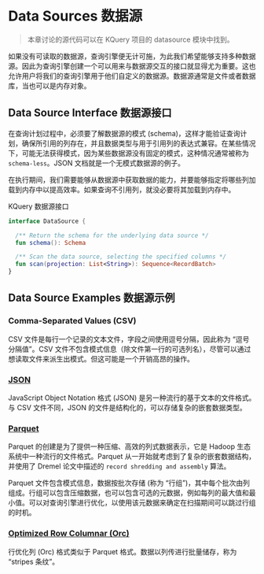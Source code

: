 # Data Sources 数据源

> 本章讨论的源代码可以在 KQuery 项目的 datasource 模块中找到。

如果没有可读取的数据源，查询引擎便无计可施，为此我们希望能够支持多种数据源。因此为查询引擎创建一个可以用来与数据源交互的接口就显得尤为重要。这也允许用户将我们的查询引擎用于他们自定义的数据源。数据源通常是文件或者数据库，当也可以是内存对象。

## Data Source Interface 数据源接口

在查询计划过程中，必须要了解数据源的模式 (schema)，这样才能验证查询计划，确保所引用的列存在，并且数据类型与用于引用列的表达式兼容。在某些情况下，可能无法获得模式，因为某些数据源没有固定的模式，这种情况通常被称为 `schema-less`。JSON 文档就是一个无模式数据源的例子。

在执行期间，我们需要能够从数据源中获取数据的能力，并要能够指定将哪些列加载到内存中以提高效率。如果查询不引用列，就没必要将其加载到内存中。

KQuery 数据源接口

```kotlin
interface DataSource {

  /** Return the schema for the underlying data source */
  fun schema(): Schema

  /** Scan the data source, selecting the specified columns */
  fun scan(projection: List<String>): Sequence<RecordBatch>
}
```

## Data Source Examples 数据源示例

### Comma-Separated Values (CSV)

CSV 文件是每行一个记录的文本文件，字段之间使用逗号分隔，因此称为 “逗号分隔值”。CSV 文件不包含模式信息（除文件第一行的可选列名），尽管可以通过想读取文件来派生出模式。但这可能是一个开销高昂的操作。

### [JSON](https://www.json.org/json-en.html)

JavaScript Object Notation 格式 (JSON) 是另一种流行的基于文本的文件格式。与 CSV 文件不同，JSON 的文件是结构化的，可以存储复杂的嵌套数据类型。

### [Parquet](https://parquet.apache.org/)

Parquet 的创建是为了提供一种压缩、高效的列式数据表示，它是 Hadoop 生态系统中一种流行的文件格式。Parquet 从一开始就考虑到了复杂的嵌套数据结构，并使用了 Dremel 论文中描述的 `record shredding and assembly` 算法。

Parquet 文件包含模式信息，数据按批次存储 (称为 “行组”)，其中每个批次由列组成。行组可以包含压缩数据，也可以包含可选的元数据，例如每列的最大值和最小值。可以对查询引擎进行优化，以使用该元数据来确定在扫描期间可以跳过行组的时机。

### [Optimized Row Columnar (Orc)](https://orc.apache.org/docs/)

行优化列 (Orc) 格式类似于 Parquet 格式。数据以列传进行批量储存，称为 “stripes 条纹”。